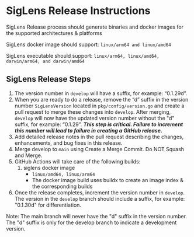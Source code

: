 # SigLens Release Instructions

SigLens Release process should generate binaries and docker images for the supported architectures & platforms

SigLens docker image should support: `linux/arm64 and linux/amd64` 

SigLens executable should support: `linux/arm64, linux/amd64, darwin/arm64, and darwin/amd64`

## SigLens Release Steps

1. The version number in `develop` will have a suffix, for example: “0.1.29d”.
2. When you are ready to do a release, remove the “d” suffix in the version number `SigLensVersion` located in `pkg/config/version.go` and create a pull request to merge these changes into `develop`. After merging, `develop` will now have the updated version number without the "d" suffix, for example: “0.1.29”.
***This step is critical. Failure to increment this number will lead to failure in creating a GitHub release.***
2. Add detailed release notes in the pull request describing the changes, enhancements, and bug fixes in this release.
3. Merge develop to `main` using Create a Merge Commit. Do NOT Squash and Merge.
4. GitHub Actions will take care of the following builds:
   1. siglens docker image
      - `linux/amd64, linux/arm64`
      - The docker image build uses buildx to create an image index & the corresponding builds
5. Once the release completes, increment the version number in `develop`. The version in the `develop` branch should include a suffix, for example: "0.1.30d" for differentiation.

Note: The main branch will never have the "d" suffix in the version number. The "d" suffix is only for the develop branch to indicate a development version.